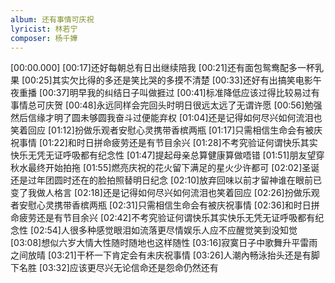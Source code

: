 ```yaml
---
album: 还有事情可庆祝
lyricist: 林若宁
composer: 杨千嬅
---
```


[00:00.000]
[00:17]还好每朝总有日出继续陪我
[00:21]还有面包鸳鸯配多一杯乳果
[00:25]其实欠比得的多还是笑比哭的多摸不清楚
[00:33]还好有出搞笑电影午夜重播
[00:37]明早我的纠结日子叫做捱过
[00:41]标准降低应该过得比较易过有事情总可庆贺
[00:48]永远同样会完回头时明日很远太远了无谓许愿
[00:56]勉强然后信缘才明了圆未够圆我奋斗过便能弃权
[01:04]还是记得如何尽兴如何流泪也笑着回应
[01:12]扮做乐观者安慰心灵携带香槟两瓶
[01:17]只需相信生命会有被庆祝事情
[01:22]和时日拼命疲劳还是有节目余兴
[01:28]不考究验证何谓快乐其实快乐无凭无证呼吸都有纪念性
[01:47]提起母亲总算健康算做唔错
[01:51]朋友望穿秋水最终开始拍拖
[01:55]燃亮庆祝的花火留下满足的星火少许都可
[02:02]圣诞还是过年团圆时还在的脸拍照替明日纪念
[02:10]放弃回味以前才留神谁在眼前已变了我做人格言
[02:18]还是记得如何尽兴如何流泪也笑着回应
[02:26]扮做乐观者安慰心灵携带香槟两瓶
[02:31]只需相信生命会有被庆祝事情
[02:36]和时日拼命疲劳还是有节目余兴
[02:42]不考究验证何谓快乐其实快乐无凭无证呼吸都有纪念性
[02:54]人很多种感觉眼泪如流落更尽情娱乐人应不应醒觉笑到没知觉
[03:08]想似六岁大情大性随时随地也这样随性
[03:16]寂寞日子中歌舞升平雷雨之间放晴
[03:21]干杯一下肯定会有未庆祝事情
[03:26]人潮內畅泳抬头还是有脚下名胜
[03:32]应该更尽兴无论信命还是怨命仍然还有
